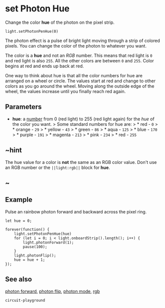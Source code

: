 # set Photon Hue

Change the color **hue** of the photon on the pixel strip.

```sig
light.setPhotonPenHue(0)
```

The photon effect is a pulse of bright light moving through a strip of colored pixels. You can change the color of the photon to whatever you want.

The color is a **hue** and not an *RGB* number. This means that red light is `0` and red light is also `255`. All the other colors are between `0` and `255`. Color begins at red and ends up back at red.

One way to think about hue is that all the color numbers for hue are arranged on a wheel or circle. The values start at red and change to other colors as you go around the wheel. Moving along the outside edge of the wheel, the values increase until you finally reach red again.

## Parameters

* **hue**: a [number](/types/number) from 0 (red light) to 255 (red light again) for the *hue* of the color you want. > Some standard numbers for hue are: > * red - `0` > * orange - `29` > * yellow - `43` > * green - `86` > * aqua - `125` > * blue - `170` > * purple - `191` > * magenta - `213` > * pink - `234` > * red - `255`

## ~hint

The hue value for a color is **not** the same as an RGB color value. Don't use an RGB number or the `||light:rgb||` block for **hue**.

## ~

## Example

Pulse an rainbow photon forward and backward across the pixel ring.

```blocks
let hue = 0;

forever(function() {
    light.setPhotonPenHue(hue)
    for (let i = 0; i < light.onboardStrip().length(); i++) {
        light.photonForward(1);
        pause(100);
    }
    light.photonFlip();
    hue = hue + 1;
});
```

## See also

[photon forward](/reference/light/photon-forward), [photon flip](/reference/light/photon-flip), [photon mode](/reference/light/set-photon-mode), [rgb](/reference/light/rgb)

```package
circuit-playground
```
